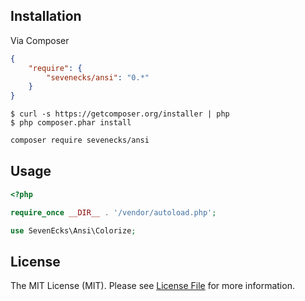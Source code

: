 ## Installation

Via Composer

```json
{
    "require": {
        "sevenecks/ansi": "0.*"
    }
}
```

    $ curl -s https://getcomposer.org/installer | php
    $ php composer.phar install

```bash
composer require sevenecks/ansi
```

## Usage

```php
<?php

require_once __DIR__ . '/vendor/autoload.php';

use SevenEcks\Ansi\Colorize;
```

## License

The MIT License (MIT). Please see [License File](LICENSE.md) for more information.
